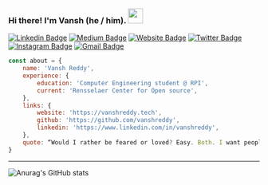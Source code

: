 ### Hi there! I'm Vansh (he / him). <img src="https://github.com/chrisngyn/chrisngyn/blob/master/Hi.gif" width="30px">

[![Linkedin Badge](https://img.shields.io/badge/-jlim-blue?style=flat&logo=Linkedin&logoColor=white&link=https://www.linkedin.com/in/jlim/)](https://www.linkedin.com/in/jlim/)
[![Medium Badge](https://img.shields.io/badge/-@jessicalim-000000?style=flat&labelColor=000000&logo=Medium&link=https://medium.com/@jessicalim)](https://medium.com/@jessicalim)
[![Website Badge](https://img.shields.io/badge/-jessicalim.me-47CCCC?style=flat&logo=Google-Chrome&logoColor=white&link=https://jessicalim.me)](https://jessicalim.me)
[![Twitter Badge](https://img.shields.io/badge/-@__jesslim-1ca0f1?style=flat&labelColor=1ca0f1&logo=twitter&logoColor=white&link=https://twitter.com/_jesslim)](https://twitter.com/_jesslim)
[![Instagram Badge](https://img.shields.io/badge/-@__jessicaalim-purple?style=flat&logo=instagram&logoColor=white&link=https://instagram.com/_jessicaalim/)](https://instagram.com/_jessicaalim)
[![Gmail Badge](https://img.shields.io/badge/-jessicalim813-c14438?style=flat&logo=Gmail&logoColor=white&link=mailto:jessicalim813@gmail.com)](mailto:jessicalim813@gmail.com)


```javascript
const about = {
    name: 'Vansh Reddy',
    experience: {
        education: 'Computer Engineering student @ RPI',
        current: 'Rensselaer Center for Open source',
    },
    links: {
        website: 'https://vanshreddy.tech',
        github: 'https://github.com/vanshreddy',
        linkedin: 'https://www.linkedin.com/in/vanshreddy',
    },
    quote: “Would I rather be feared or loved? Easy. Both. I want people to be afraid of how much they love me.” - Michael Scott
}
```



----------------------------------------------------------------------------------------------------


![Anurag's GitHub stats](https://github-readme-stats.vercel.app/api?username=vanshreddy&show_icons=true&theme=radical)


